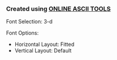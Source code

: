 ### Created using [ONLINE ASCII TOOLS](https://onlineasciitools.com/convert-text-to-ascii-art)

Font Selection: 3-d

Font Options: 
  - Horizontal Layout: Fitted 
  - Vertical Layout: Default
